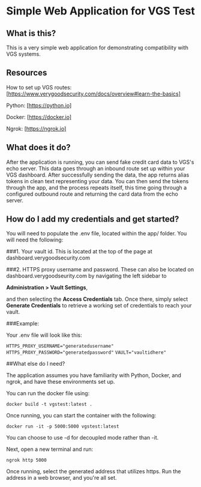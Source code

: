 # Simple Web Application for VGS Test

## What is this?

This is a very simple web application for demonstrating compatibility with VGS systems. 

## Resources

How to set up VGS routes:
[https://www.verygoodsecurity.com/docs/overview#learn-the-basics]

Python:
[https://python.io]

Docker:
[https://docker.io]

Ngrok:
[https://ngrok.io]

## What does it do?

After the application is running, you can send fake credit card data to VGS's echo server. This data goes through an inbound route set up within your VGS dashboard. After successfully sending the data, the app returns alias tokens in clean text representing your data. You can then send the tokens through the app, and the process repeats itself, this time going through a configured outbound route and returning the card data from the echo server.

## How do I add my credentials and get started?

You will need to populate the .env file, located within the app/ folder. You will need the following:

###1. Your vault id. This is located at the top of the page at 
        dashboard.verygoodsecurity.com

###2. HTTPS proxy username and password. These can also be located on dashboard.verygoodseurity.com by navigating the left sidebar to 

**Administration > Vault Settings**, 

and then selecting the **Access Credentials** tab. Once there, simply select **Generate Credentials** to retrieve a working set of credentials to reach your vault.

###Example:

Your .env file will look like this:


`HTTPS_PROXY_USERNAME="generatedusername"`
`HTTPS_PROXY_PASSWORD="generatedpassword"`
`VAULT="vaultidhere"`

##What else do I need?

The application assumes you have familiarity with Python, Docker, and ngrok, and have these environments set up.

You can run the docker file using:

`docker build -t vgstest:latest .`

Once running, you can start the container with the following:

`docker run -it -p 5000:5000 vgstest:latest`

You can choose to use -d for decoupled mode rather than -it.

Next, open a new terminal and run:

`ngrok http 5000`


Once running, select the generated address that utilizes https. Run the address in a web browser, and you're all set.